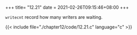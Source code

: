 +++
title= "12.21"
date = 2021-02-26T09:15:46+08:00
+++

`writecnt` record how many writers are waiting.

{{< include file="./chapter12/code/12.21.c" language="c" >}}


